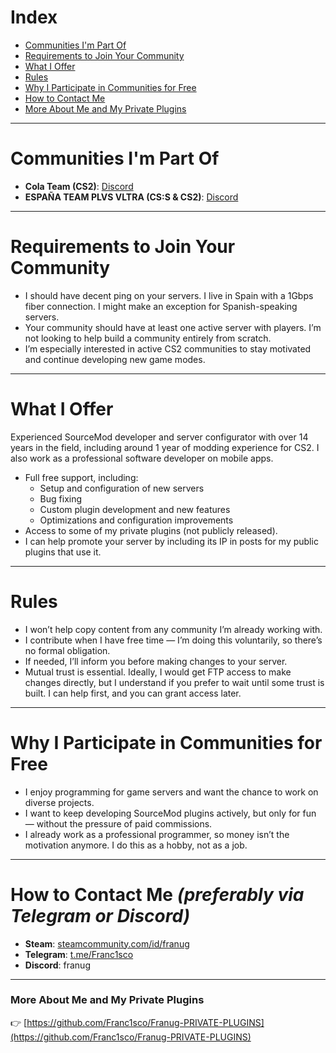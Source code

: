 # Index

- [Communities I'm Part Of](#communities-im-part-of)
- [Requirements to Join Your Community](#requirements-to-join-your-community)
- [What I Offer](#what-i-offer)
- [Rules](#rules)
- [Why I Participate in Communities for Free](#why-i-participate-in-communities-for-free)
- [How to Contact Me](#how-to-contact-me-preferably-via-telegram-or-discord)
- [More About Me and My Private Plugins](#more-about-me-and-my-private-plugins)

---

# Communities I'm Part Of

- **Cola Team (CS2)**: [Discord](https://discord.gg/czP2W5CVx8)  
- **ESPAÑA TEAM PLVS VLTRA (CS:S & CS2)**: [Discord](https://discord.gg/plvsvltra)

---

# Requirements to Join Your Community

- I should have decent ping on your servers. I live in Spain with a 1Gbps fiber connection. I might make an exception for Spanish-speaking servers.
- Your community should have at least one active server with players. I’m not looking to help build a community entirely from scratch.
- I’m especially interested in active CS2 communities to stay motivated and continue developing new game modes.

---

# What I Offer

Experienced SourceMod developer and server configurator with over 14 years in the field, including around 1 year of modding experience for CS2. I also work as a professional software developer on mobile apps.
- Full free support, including:
  - Setup and configuration of new servers
  - Bug fixing
  - Custom plugin development and new features
  - Optimizations and configuration improvements
- Access to some of my private plugins (not publicly released).
- I can help promote your server by including its IP in posts for my public plugins that use it.

---

# Rules

- I won’t help copy content from any community I’m already working with.
- I contribute when I have free time — I’m doing this voluntarily, so there’s no formal obligation.
- If needed, I’ll inform you before making changes to your server.
- Mutual trust is essential. Ideally, I would get FTP access to make changes directly, but I understand if you prefer to wait until some trust is built. I can help first, and you can grant access later.

---

# Why I Participate in Communities for Free

- I enjoy programming for game servers and want the chance to work on diverse projects.
- I want to keep developing SourceMod plugins actively, but only for fun — without the pressure of paid commissions.
- I already work as a professional programmer, so money isn’t the motivation anymore. I do this as a hobby, not as a job.

---

# How to Contact Me *(preferably via Telegram or Discord)*

- **Steam**: [steamcommunity.com/id/franug](http://steamcommunity.com/id/franug)  
- **Telegram**: [t.me/Franc1sco](https://t.me/Franc1sco)  
- **Discord**: franug  

---

### More About Me and My Private Plugins  
👉 [https://github.com/Franc1sco/Franug-PRIVATE-PLUGINS](https://github.com/Franc1sco/Franug-PRIVATE-PLUGINS)
